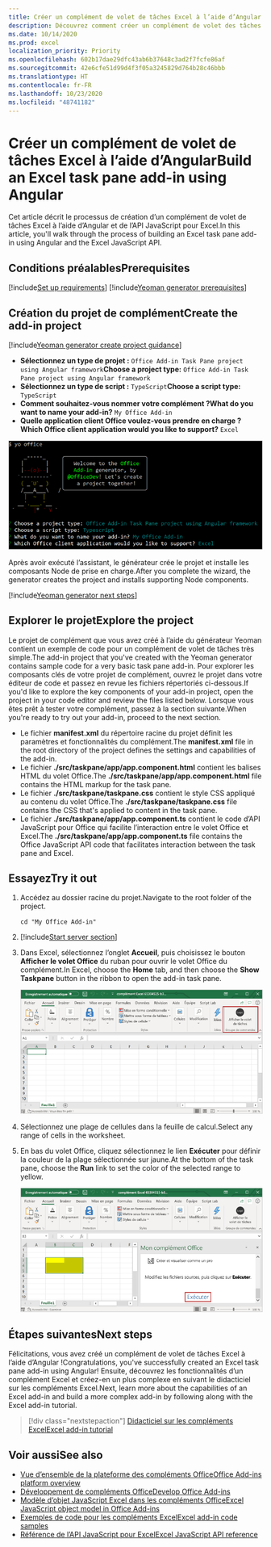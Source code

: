 ```yaml
---
title: Créer un complément de volet de tâches Excel à l’aide d’Angular
description: Découvrez comment créer un complément de volet des tâches Excel simple à l’aide de l’API JavaScript et d’Angular pour Office.
ms.date: 10/14/2020
ms.prod: excel
localization_priority: Priority
ms.openlocfilehash: 602b17dae29dfc43ab6b37648c3ad2f7fcfe86af
ms.sourcegitcommit: 42e6cfe51d99d4f3f05a3245829d764b28c46bbb
ms.translationtype: HT
ms.contentlocale: fr-FR
ms.lasthandoff: 10/23/2020
ms.locfileid: "48741182"
---
```

# <a name="build-an-excel-task-pane-add-in-using-angular"></a><span data-ttu-id="deeb8-103">Créer un complément de volet de tâches Excel à l’aide d’Angular</span><span class="sxs-lookup"><span data-stu-id="deeb8-103">Build an Excel task pane add-in using Angular</span></span>

<span data-ttu-id="deeb8-104">Cet article décrit le processus de création d’un complément de volet de tâches Excel à l’aide d’Angular et de l’API JavaScript pour Excel.</span><span class="sxs-lookup"><span data-stu-id="deeb8-104">In this article, you'll walk through the process of building an Excel task pane add-in using Angular and the Excel JavaScript API.</span></span>

## <a name="prerequisites"></a><span data-ttu-id="deeb8-105">Conditions préalables</span><span class="sxs-lookup"><span data-stu-id="deeb8-105">Prerequisites</span></span>

[!include[Set up requirements](../includes/set-up-dev-environment-beforehand.md)]
[!include[Yeoman generator prerequisites](../includes/quickstart-yo-prerequisites.md)]

## <a name="create-the-add-in-project"></a><span data-ttu-id="deeb8-106">Création du projet de complément</span><span class="sxs-lookup"><span data-stu-id="deeb8-106">Create the add-in project</span></span>

[!include[Yeoman generator create project guidance](../includes/yo-office-command-guidance.md)]

- <span data-ttu-id="deeb8-107">**Sélectionnez un type de projet :** `Office Add-in Task Pane project using Angular framework`</span><span class="sxs-lookup"><span data-stu-id="deeb8-107">**Choose a project type:** `Office Add-in Task Pane project using Angular framework`</span></span>
- <span data-ttu-id="deeb8-108">**Sélectionnez un type de script :** `TypeScript`</span><span class="sxs-lookup"><span data-stu-id="deeb8-108">**Choose a script type:** `TypeScript`</span></span>
- <span data-ttu-id="deeb8-109">**Comment souhaitez-vous nommer votre complément ?**</span><span class="sxs-lookup"><span data-stu-id="deeb8-109">**What do you want to name your add-in?**</span></span> `My Office Add-in`
- <span data-ttu-id="deeb8-110">**Quelle application client Office voulez-vous prendre en charge ?**</span><span class="sxs-lookup"><span data-stu-id="deeb8-110">**Which Office client application would you like to support?**</span></span> `Excel`

![Générateur Yeoman](../images/yo-office-excel-angular-2.png)

<span data-ttu-id="deeb8-112">Après avoir exécuté l’assistant, le générateur crée le projet et installe les composants Node de prise en charge.</span><span class="sxs-lookup"><span data-stu-id="deeb8-112">After you complete the wizard, the generator creates the project and installs supporting Node components.</span></span>

[!include[Yeoman generator next steps](../includes/yo-office-next-steps.md)]

## <a name="explore-the-project"></a><span data-ttu-id="deeb8-113">Explorer le projet</span><span class="sxs-lookup"><span data-stu-id="deeb8-113">Explore the project</span></span>

<span data-ttu-id="deeb8-114">Le projet de complément que vous avez créé à l’aide du générateur Yeoman contient un exemple de code pour un complément de volet de tâches très simple.</span><span class="sxs-lookup"><span data-stu-id="deeb8-114">The add-in project that you've created with the Yeoman generator contains sample code for a very basic task pane add-in.</span></span> <span data-ttu-id="deeb8-115">Pour explorer les composants clés de votre projet de complément, ouvrez le projet dans votre éditeur de code et passez en revue les fichiers répertoriés ci-dessous.</span><span class="sxs-lookup"><span data-stu-id="deeb8-115">If you'd like to explore the key components of your add-in project, open the project in your code editor and review the files listed below.</span></span> <span data-ttu-id="deeb8-116">Lorsque vous êtes prêt à tester votre complément, passez à la section suivante.</span><span class="sxs-lookup"><span data-stu-id="deeb8-116">When you're ready to try out your add-in, proceed to the next section.</span></span>

- <span data-ttu-id="deeb8-117">Le fichier **manifest.xml** du répertoire racine du projet définit les paramètres et fonctionnalités du complément.</span><span class="sxs-lookup"><span data-stu-id="deeb8-117">The **manifest.xml** file in the root directory of the project defines the settings and capabilities of the add-in.</span></span>
- <span data-ttu-id="deeb8-118">Le fichier **./src/taskpane/app/app.component.html** contient les balises HTML du volet Office.</span><span class="sxs-lookup"><span data-stu-id="deeb8-118">The **./src/taskpane/app/app.component.html** file contains the HTML markup for the task pane.</span></span>
- <span data-ttu-id="deeb8-119">Le fichier **./src/taskpane/taskpane.css** contient le style CSS appliqué au contenu du volet Office.</span><span class="sxs-lookup"><span data-stu-id="deeb8-119">The **./src/taskpane/taskpane.css** file contains the CSS that's applied to content in the task pane.</span></span>
- <span data-ttu-id="deeb8-120">Le fichier **./src/taskpane/app/app.component.ts** contient le code d’API JavaScript pour Office qui facilite l’interaction entre le volet Office et Excel.</span><span class="sxs-lookup"><span data-stu-id="deeb8-120">The **./src/taskpane/app/app.component.ts** file contains the Office JavaScript API code that facilitates interaction between the task pane and Excel.</span></span>

## <a name="try-it-out"></a><span data-ttu-id="deeb8-121">Essayez</span><span class="sxs-lookup"><span data-stu-id="deeb8-121">Try it out</span></span>

1. <span data-ttu-id="deeb8-122">Accédez au dossier racine du projet.</span><span class="sxs-lookup"><span data-stu-id="deeb8-122">Navigate to the root folder of the project.</span></span>

    ```command&nbsp;line
    cd "My Office Add-in"
    ```

2. [!include[Start server section](../includes/quickstart-yo-start-server-excel.md)] 

3. <span data-ttu-id="deeb8-123">Dans Excel, sélectionnez l’onglet **Accueil**, puis choisissez le bouton **Afficher le volet Office** du ruban pour ouvrir le volet Office du complément.</span><span class="sxs-lookup"><span data-stu-id="deeb8-123">In Excel, choose the **Home** tab, and then choose the **Show Taskpane** button in the ribbon to open the add-in task pane.</span></span>

    ![Bouton Complément Excel](../images/excel-quickstart-addin-3b.png)

4. <span data-ttu-id="deeb8-125">Sélectionnez une plage de cellules dans la feuille de calcul.</span><span class="sxs-lookup"><span data-stu-id="deeb8-125">Select any range of cells in the worksheet.</span></span>

5. <span data-ttu-id="deeb8-126">En bas du volet Office, cliquez sélectionnez le lien **Exécuter** pour définir la couleur de la plage sélectionnée sur jaune.</span><span class="sxs-lookup"><span data-stu-id="deeb8-126">At the bottom of the task pane, choose the **Run** link to set the color of the selected range to yellow.</span></span>

    ![Complément Excel](../images/excel-quickstart-addin-3c.png)

## <a name="next-steps"></a><span data-ttu-id="deeb8-128">Étapes suivantes</span><span class="sxs-lookup"><span data-stu-id="deeb8-128">Next steps</span></span>

<span data-ttu-id="deeb8-129">Félicitations, vous avez créé un complément de volet de tâches Excel à l’aide d’Angular !</span><span class="sxs-lookup"><span data-stu-id="deeb8-129">Congratulations, you've successfully created an Excel task pane add-in using Angular!</span></span> <span data-ttu-id="deeb8-130">Ensuite, découvrez les fonctionnalités d’un complément Excel et créez-en un plus complexe en suivant le didacticiel sur les compléments Excel.</span><span class="sxs-lookup"><span data-stu-id="deeb8-130">Next, learn more about the capabilities of an Excel add-in and build a more complex add-in by following along with the Excel add-in tutorial.</span></span>

> [!div class="nextstepaction"]
> [<span data-ttu-id="deeb8-131">Didacticiel sur les compléments Excel</span><span class="sxs-lookup"><span data-stu-id="deeb8-131">Excel add-in tutorial</span></span>](../tutorials/excel-tutorial.md)

## <a name="see-also"></a><span data-ttu-id="deeb8-132">Voir aussi</span><span class="sxs-lookup"><span data-stu-id="deeb8-132">See also</span></span>

* [<span data-ttu-id="deeb8-133">Vue d’ensemble de la plateforme des compléments Office</span><span class="sxs-lookup"><span data-stu-id="deeb8-133">Office Add-ins platform overview</span></span>](../overview/office-add-ins.md)
* [<span data-ttu-id="deeb8-134">Développement de compléments Office</span><span class="sxs-lookup"><span data-stu-id="deeb8-134">Develop Office Add-ins</span></span>](../develop/develop-overview.md)
* [<span data-ttu-id="deeb8-135">Modèle d’objet JavaScript Excel dans les compléments Office</span><span class="sxs-lookup"><span data-stu-id="deeb8-135">Excel JavaScript object model in Office Add-ins</span></span>](../excel/excel-add-ins-core-concepts.md)
* [<span data-ttu-id="deeb8-136">Exemples de code pour les compléments Excel</span><span class="sxs-lookup"><span data-stu-id="deeb8-136">Excel add-in code samples</span></span>](https://developer.microsoft.com/office/gallery/?filterBy=Samples,Excel)
* [<span data-ttu-id="deeb8-137">Référence de l’API JavaScript pour Excel</span><span class="sxs-lookup"><span data-stu-id="deeb8-137">Excel JavaScript API reference</span></span>](../reference/overview/excel-add-ins-reference-overview.md)
